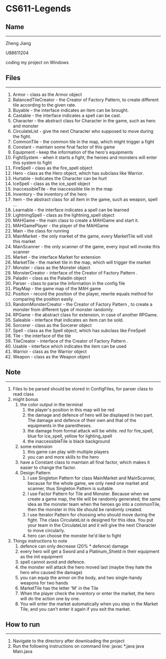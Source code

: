 # CS611-Legends

## Name

---

Zheng Jiang

U88611204

coding my project on Windows


## Files

---
1. Armor - class as the Armor object
2. BalancedTileCreator - the Creator of Factory Pattern, to create different tile according to the given rate.
3. Buyable - the interface indicates an item can be brought.
4. Castable - the interface indicates a spell can be cast.
5. Character - the abstract class for Character in the game, such as hero and monster
6. CirculateList - give the next Character who supposed to move during the fight.
7. CommonTile - the common tile in the map, which might trigger a fight
8. Constant - maintain some final factor of this game
9. Equipment - keep the information of the hero's equipments
10. FightSystem - when it starts a fight, the heroes and monsters will enter this system to fight
11. FireSpell - class as the fire_spell object
12. Hero - class as the Hero object, which has subclass like Warrior.
13. Hurtable - indicates the Character can be hurt
14. IceSpell - class as the ice_spell object
15. InaccessibleTile - the inaccessible tile in the map
16. Inventory - the inventory of the hero
17. Item - the abstract class for all item in the game, such as weapon, spell ...
18. Learnable - the interface indicates a spell can be learned
19. LightningSpell - class as the lightning_spell object
20. MAHGame - the main class to create a MAHGame and start it.
21. MAHGamePlayer - the player of the MAHGame
22. Main - the class for running
23. MainMarket - the only market of the game, every MarketTile will visit this market
24. MainScanner - the only scanner of the game, every input will invoke this scanner
25. Market - the interface Market for extension
26. MarketTile - the market tile in the map, which will trigger the market
27. Monster - class as the Monster object
28. MonsterCreator - interface of the Creator of Factory Pattern .
29. Paladin - class as the Paladin object
30. Parser - class to parse the information in the config file
31. PlayMap - the game map of the MAH game
32. Position - record the position of the player, rewrite equals method for comparing the position easily.
33. RandomMonsterCreator - the Creator of Factory Pattern , to create a monster from different type of monster randomly.
34. RPGame - the abstract class for extension, in case of another RPGame.
35. Saleable - interface that indicates an item can be sold.
36. Sorcerer - class as the Sorcerer object
37. Spell - class as the Spell object, which has subclass like FireSpell
38. Tile - the interface of the tile
39. TileCreator - interface of the Creator of Factory Pattern .
40. Usable - interface which indicates the item can be used
41. Warrior - class as the Warrior object
42. Weapon - class as the Weapon object


## Note

---
1. Files to be parsed should be stored in ConfigFiles, for parser class to read class
2. might bonus
   1. the color output in the terminal
      1. the player's position in this map will be red
      2. the damage and defence of hero will be displayed in two part. The damage and defence of their own and that of the
      equipments in the parentheses.
      3. the damage from formal attack will be white. red for fire_spell, blue for ice_spell, yellow for lighting_spell
      4. the inaccessibleTile is black background
   2. some extension
      1. this game can play with multiple players
      2. you can and more skills to the hero
   3. have a Constant class to maintain all final factor, which makes it easier to change the factor.
   4. Design Pattern
      1. I use Singleton Pattern for class MainMarket and MainScanner, because for the whole game, we only need one market and 
      scanner, thus Singleton Pattern is suitable.
      2. I use Factor Pattern for Tile and Monster. Because when we create a game map, the tile will be randomly generated,
      the same idea as the monster team when the heroes go into a commonTile, then the monster in this tile should be randomly 
      created.
      3. I use Iterator Pattern for choosing who should move during the fight. The class CirculateList is designed for this 
      idea. You put your team in the CirculateList and it will give the next Character to move circularly.
      4. hero can choose the monster he'd like to fight
3. Things instructions to note
   1. defence can only decrease (20% * defence) damage
   2. every hero will get a Sword and a Platinum_Shield in their equipment as the init equipment
   3. spell cannot avoid and defence.
   4. the monster will attack the hero moved last (maybe they hate the hero who caused the damage)
   5. you can equip the armor on the body, and two single-handy weapons for two hands
   6. MarketTile has the letter 'M' in the Tile
   7. When the player check the inventory or enter the market, the hero will do the action one by one.
   8. You will enter the market automatically when you step in the Market Tile, and you can't enter it again if you exit 
   the market.

## How to run

---
1. Navigate to the directory after downloading the project
2. Run the following instructions on command line:
   javac *.java
   java Main.java